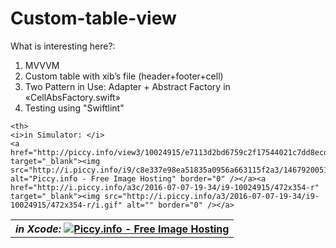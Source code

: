 # Custom-table-view

What is interesting here?:

1. MVVVM 
2. Custom table with xib’s file (header+footer+cell)
3. Two Pattern in Use: Adapter + Abstract Factory in «CellAbsFactory.swift»
4. Testing using "Swiftlint"


<table border="0" width="100%" cellpadding="5" align="center" cellspacing = "2">
   <tr>
    <th>
    <i>in Xcode: </i>
    <a href="http://piccy.info/view3/10024902/1f181096d263726c0b0b46dbd19c2bfc/" target="_blank"><img src="http://i.piccy.info/i9/8fab0337ca043fd5c8e9c074df4049a7/1467919902/23423/1049505/Custom_table_view_S1_500.jpg" alt="Piccy.info - Free Image Hosting" border="0" /></a><a href="http://i.piccy.info/a3c/2016-07-07-19-31/i9-10024902/438x381-r" target="_blank"><img src="http://i.piccy.info/a3/2016-07-07-19-31/i9-10024902/438x381-r/i.gif" alt="" border="0" /></a>
</th>
  
    <th>
    <i>in Simulator: </i>
    <a href="http://piccy.info/view3/10024915/e7113d2bd6759c2f17544021c7dd8ecd/" target="_blank"><img src="http://i.piccy.info/i9/c8e337e98ea51835a0956a663115f2a3/1467920051/30416/1049505/Custom_table_view_S2_500.jpg" alt="Piccy.info - Free Image Hosting" border="0" /></a><a href="http://i.piccy.info/a3c/2016-07-07-19-34/i9-10024915/472x354-r" target="_blank"><img src="http://i.piccy.info/a3/2016-07-07-19-34/i9-10024915/472x354-r/i.gif" alt="" border="0" /></a>
</th>
  <tr>
 </table>
